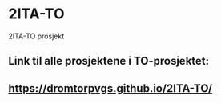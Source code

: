 # 2ITA-TO
2ITA-TO prosjekt

## Link til alle prosjektene i TO-prosjektet:
## https://dromtorpvgs.github.io/2ITA-TO/
